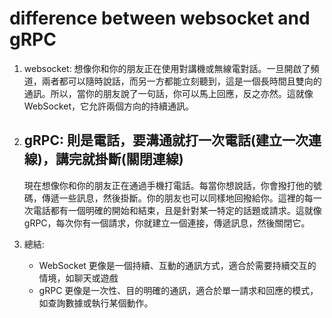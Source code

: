 # difference between websocket and gRPC

1. websocket:
    想像你和你的朋友正在使用對講機或無線電對話。一旦開啟了頻道，兩者都可以隨時說話，而另一方都能立刻聽到，這是一個長時間且雙向的通訊。所以，當你的朋友說了一句話，你可以馬上回應，反之亦然。這就像 WebSocket，它允許兩個方向的持續通訊。

2. gRPC:
    則是電話，要溝通就打一次電話(建立一次連線)，講完就掛斷(關閉連線)
    ----
    現在想像你和你的朋友正在通過手機打電話。每當你想說話，你會撥打他的號碼，傳遞一些訊息，然後掛斷。你的朋友也可以同樣地回撥給你。這裡的每一次電話都有一個明確的開始和結束，且是針對某一特定的話題或請求。這就像 gRPC，每次你有一個請求，你就建立一個連接，傳遞訊息，然後關閉它。

3. 總結:
    - WebSocket 更像是一個持續、互動的通訊方式，適合於需要持續交互的情境，如聊天或遊戲
    - gRPC 更像是一次性、目的明確的通訊，適合於單一請求和回應的模式，如查詢數據或執行某個動作。